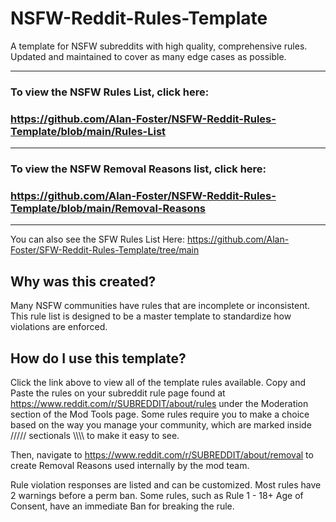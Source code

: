 # NSFW-Reddit-Rules-Template
A template for NSFW subreddits with high quality, comprehensive rules. Updated and maintained to cover as many edge cases as possible. 

---
### To view the NSFW Rules List, click here: 
### https://github.com/Alan-Foster/NSFW-Reddit-Rules-Template/blob/main/Rules-List
---
### To view the NSFW Removal Reasons list, click here: 
### https://github.com/Alan-Foster/NSFW-Reddit-Rules-Template/blob/main/Removal-Reasons
---

You can also see the SFW Rules List Here: https://github.com/Alan-Foster/SFW-Reddit-Rules-Template/tree/main

## Why was this created?
Many NSFW communities have rules that are incomplete or inconsistent. This rule list is designed to be a master template to standardize how violations are enforced.

## How do I use this template?
Click the link above to view all of the template rules available. Copy and Paste the rules on your subreddit rule page found at https://www.reddit.com/r/SUBREDDIT/about/rules under the Moderation section of the Mod Tools page. Some rules require you to make a choice based on the way you manage your community, which are marked inside ///// sectionals \\\\\\\ to make it easy to see.

Then, navigate to https://www.reddit.com/r/SUBREDDIT/about/removal to create Removal Reasons used internally by the mod team.

Rule violation responses are listed and can be customized. Most rules have 2 warnings before a perm ban. 
Some rules, such as Rule 1 - 18+ Age of Consent, have an immediate Ban for breaking the rule.
